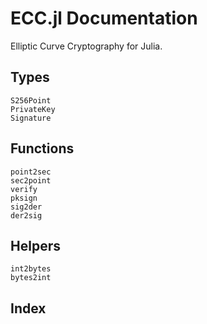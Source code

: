 # ECC.jl Documentation

Elliptic Curve Cryptography for Julia.

## Types

```@docs
S256Point
PrivateKey
Signature
```

## Functions

```@docs
point2sec
sec2point
verify
pksign
sig2der
der2sig
```

## Helpers

```@docs
int2bytes
bytes2int
```

## Index

```@index
```

